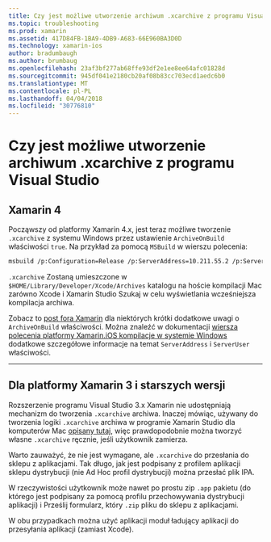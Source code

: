 ```yaml
---
title: Czy jest możliwe utworzenie archiwum .xcarchive z programu Visual Studio
ms.topic: troubleshooting
ms.prod: xamarin
ms.assetid: 417D84FB-1BA9-4DB9-A683-66E960BA3D0D
ms.technology: xamarin-ios
author: bradumbaugh
ms.author: brumbaug
ms.openlocfilehash: 23af3bf277ab68ffe93df2e1ee8ee64afc01828d
ms.sourcegitcommit: 945df041e2180cb20af08b83cc703ecd1aedc6b0
ms.translationtype: MT
ms.contentlocale: pl-PL
ms.lasthandoff: 04/04/2018
ms.locfileid: "30776810"
---
```

# <a name="is-it-possible-to-create-a-xcarchive-archive-from-visual-studio"></a>Czy jest możliwe utworzenie archiwum .xcarchive z programu Visual Studio

## <a name="for-xamarin-4"></a>Xamarin 4

Począwszy od platformy Xamarin 4.x, jest teraz możliwe tworzenie `.xcarchive` z systemu Windows przez ustawienie `ArchiveOnBuild` właściwości `true`. Na przykład za pomocą `MSBuild` w wierszu polecenia:

```bash
msbuild /p:Configuration=Release /p:ServerAddress=10.211.55.2 /p:ServerUser=xamUser /p:Platform=iPhone /p:ArchiveOnBuild=true /t:"Build" MyProject.csproj
```

`.xcarchive` Zostaną umieszczone w `$HOME/Library/Developer/Xcode/Archives` katalogu na hoście kompilacji Mac zarówno Xcode i Xamarin Studio Szukaj w celu wyświetlania wcześniejsza kompilacja archiwa.

Zobacz to [post fora Xamarin](https://forums.xamarin.com/discussion/comment/156635/#Comment_156635) dla niektórych krótki dodatkowe uwagi o `ArchiveOnBuild` właściwości. Można znaleźć w dokumentacji [wiersza polecenia platformy Xamarin.iOS kompilacje w systemie Windows](~/ios/get-started/installation/windows/connecting-to-mac/index.md) dodatkowe szczegółowe informacje na temat `ServerAddress` i `ServerUser` właściwości.

* * *

## <a name="for-xamarin-3-and-earlier"></a>Dla platformy Xamarin 3 i starszych wersji

Rozszerzenie programu Visual Studio 3.x Xamarin nie udostępniają mechanizm do tworzenia `.xcarchive` archiwa. Inaczej mówiąc, używany do tworzenia logiki `.xcarchive` archiwa w programie Xamarin Studio dla komputerów Mac [opisany tutaj](https://bugzilla.xamarin.com/show_bug.cgi?id=35#c5), więc prawdopodobnie można tworzyć własne `.xcarchive` ręcznie, jeśli użytkownik zamierza.

Warto zauważyć, że nie jest wymagane, ale `.xcarchive` do przesłania do sklepu z aplikacjami. Tak długo, jak jest podpisany z profilem aplikacji sklepu dystrybucji (nie Ad Hoc profil dystrybucji) można przesłać plik IPA.

W rzeczywistości użytkownik może nawet po prostu zip `.app` pakietu (do którego jest podpisany za pomocą profilu przechowywania dystrybucji aplikacji) i Prześlij formularz, który `.zip` pliku do sklepu z aplikacjami.

W obu przypadkach można użyć aplikacji moduł ładujący aplikacji do przesyłania aplikacji (zamiast Xcode).

